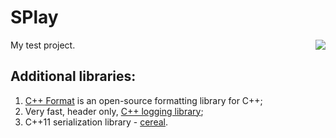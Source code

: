 # SPlay

<img src="https://raw.github.com/SMelanko/STest/master/res/splay_logo_main.png" align="right"/><p>My test project.</p>

## Additional libraries:

1. [C++ Format](https://github.com/cppformat/cppformat) is an open-source formatting library for C++;
2. Very fast, header only, [C++ logging library](https://github.com/gabime/spdlog);
3. C++11 serialization library - [cereal](https://github.com/USCiLab/cereal).
